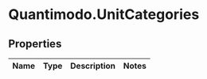 # Quantimodo.UnitCategories

## Properties
Name | Type | Description | Notes
------------ | ------------- | ------------- | -------------


